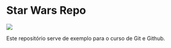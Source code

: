 # Star Wars Repo


<img src="/Documents/CursoGit/StarWarsRepo/TieFighter.png">



Este repositório serve de exemplo para o curso de Git e Github.
